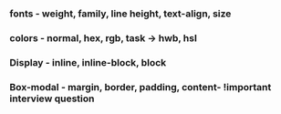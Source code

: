 ### fonts - weight, family, line height, text-align, size

### colors - normal, hex, rgb,  task  -> hwb, hsl

### Display - inline, inline-block, block

### Box-modal - margin, border, padding, content- !important interview question


<!-- Pending -->
